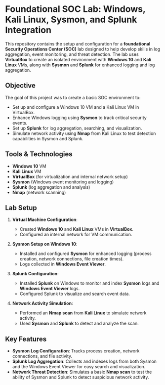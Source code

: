 # Foundational SOC Lab: Windows, Kali Linux, Sysmon, and Splunk Integration

This repository contains the setup and configuration for a **foundational Security Operations Center (SOC)** lab designed to help develop skills in log aggregation, event monitoring, and threat detection. The lab uses **VirtualBox** to create an isolated environment with **Windows 10** and **Kali Linux** VMs, along with **Sysmon** and **Splunk** for enhanced logging and log aggregation.

## Objective

The goal of this project was to create a basic SOC environment to:

- Set up and configure a Windows 10 VM and a Kali Linux VM in VirtualBox.
- Enhance Windows logging using **Sysmon** to track critical security events.
- Set up **Splunk** for log aggregation, searching, and visualization.
- Simulate network activity using **Nmap** from Kali Linux to test detection capabilities in Sysmon and Splunk.

## Tools & Technologies

- **Windows 10** VM
- **Kali Linux** VM
- **VirtualBox** (for virtualization and internal network setup)
- **Sysmon** (Windows event monitoring and logging)
- **Splunk** (log aggregation and analysis)
- **Nmap** (network scanning)

## Lab Setup

1. **Virtual Machine Configuration**:  
   - Created **Windows 10** and **Kali Linux** VMs in **VirtualBox**.
   - Configured an internal network for VM communication.

2. **Sysmon Setup on Windows 10**:  
   - Installed and configured **Sysmon** for enhanced logging (process creation, network connections, file creation times).
   - Logs collected in **Windows Event Viewer**.

3. **Splunk Configuration**:  
   - Installed **Splunk** on Windows to monitor and index **Sysmon** logs and **Windows Event Viewer** logs.
   - Configured Splunk to visualize and search event data.

4. **Network Activity Simulation**:  
   - Performed an **Nmap scan** from **Kali Linux** to simulate network activity.
   - Used **Sysmon** and **Splunk** to detect and analyze the scan.

## Key Features

- **Sysmon Log Configuration**: Tracks process creation, network connections, and file activity.
- **Splunk Log Aggregation**: Collects and indexes logs from both Sysmon and the Windows Event Viewer for easy search and visualization.
- **Network Threat Detection**: Simulates a basic **Nmap scan** to test the ability of Sysmon and Splunk to detect suspicious network activity.

